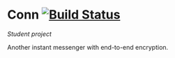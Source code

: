 # Conn [![Build Status](https://travis-ci.org/conn-team/conn.svg?branch=master)](https://travis-ci.org/conn-team/conn)

*Student project*

Another instant messenger with end-to-end encryption.
